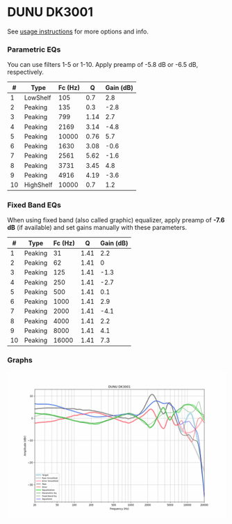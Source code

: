 # DUNU DK3001
See [usage instructions](https://github.com/jaakkopasanen/AutoEq#usage) for more options and info.

### Parametric EQs
You can use filters 1-5 or 1-10. Apply preamp of -5.8 dB or -6.5 dB, respectively.

|   # | Type      |   Fc (Hz) |    Q |   Gain (dB) |
|-----|-----------|-----------|------|-------------|
|   1 | LowShelf  |       105 | 0.7  |         2.8 |
|   2 | Peaking   |       135 | 0.3  |        -2.8 |
|   3 | Peaking   |       799 | 1.14 |         2.7 |
|   4 | Peaking   |      2169 | 3.14 |        -4.8 |
|   5 | Peaking   |     10000 | 0.76 |         5.7 |
|   6 | Peaking   |      1630 | 3.08 |        -0.6 |
|   7 | Peaking   |      2561 | 5.62 |        -1.6 |
|   8 | Peaking   |      3731 | 3.45 |         4.8 |
|   9 | Peaking   |      4916 | 4.19 |        -3.6 |
|  10 | HighShelf |     10000 | 0.7  |         1.2 |

### Fixed Band EQs
When using fixed band (also called graphic) equalizer, apply preamp of **-7.6 dB** (if available) and set gains manually with these parameters.

|   # | Type    |   Fc (Hz) |    Q |   Gain (dB) |
|-----|---------|-----------|------|-------------|
|   1 | Peaking |        31 | 1.41 |         2.2 |
|   2 | Peaking |        62 | 1.41 |         0   |
|   3 | Peaking |       125 | 1.41 |        -1.3 |
|   4 | Peaking |       250 | 1.41 |        -2.7 |
|   5 | Peaking |       500 | 1.41 |         0.1 |
|   6 | Peaking |      1000 | 1.41 |         2.9 |
|   7 | Peaking |      2000 | 1.41 |        -4.1 |
|   8 | Peaking |      4000 | 1.41 |         2.2 |
|   9 | Peaking |      8000 | 1.41 |         4.1 |
|  10 | Peaking |     16000 | 1.41 |         7.3 |

### Graphs
![](./DUNU%20DK3001.png)
